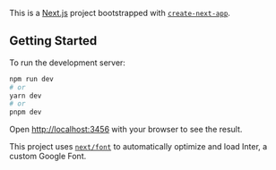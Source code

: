 This is a [Next.js](https://nextjs.org/) project bootstrapped with [`create-next-app`](https://github.com/vercel/next.js/tree/canary/packages/create-next-app).

## Getting Started

To run the development server:

```bash
npm run dev
# or
yarn dev
# or
pnpm dev
```

Open [http://localhost:3456](http://localhost:3456) with your browser to see the result.

This project uses [`next/font`](https://nextjs.org/docs/basic-features/font-optimization) to automatically optimize and load Inter, a custom Google Font.
